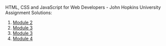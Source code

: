 HTML, CSS and JavaScript for Web Developers - John Hopkins University \
Assignment Solutions:
1. [Module 2](https://prabhugayatri.github.io/htmlcssjs/module2/) 
2. [Module 3](https://prabhugayatri.github.io/htmlcssjs/module3/) 
2. [Module 3](https://prabhugayatri.github.io/htmlcssjs/module3/) 
3. [Module 4](https://prabhugayatri.github.io/htmlcssjs/module4/) 

